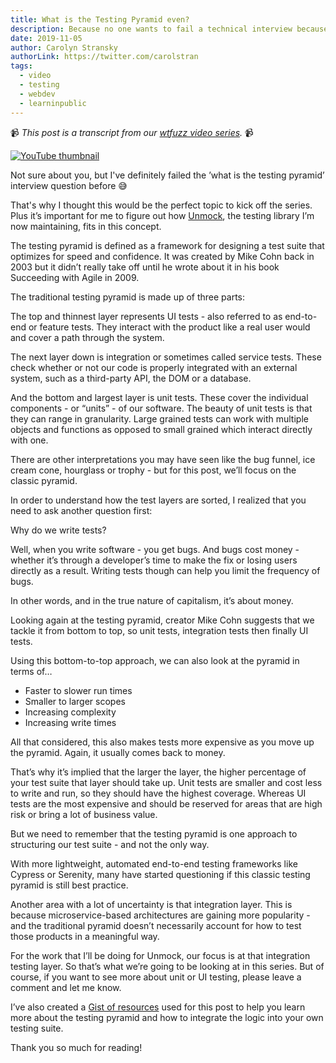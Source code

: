 ```yaml
---
title: What is the Testing Pyramid even? 
description: Because no one wants to fail a technical interview because of a metaphor.
date: 2019-11-05
author: Carolyn Stransky
authorLink: https://twitter.com/carolstran
tags:
  - video
  - testing
  - webdev
  - learninpublic
---
```


📹 _This post is a transcript from our [wtfuzz video series](https://www.youtube.com/watch?v=JC2mbve347c&list=PLRkRCk0XEUGhs2sRL6Ri2a1r5eApbLQLr)._ 📹

[![YouTube thumbnail](https://img.youtube.com/vi/ndMYYxP_Gzs/0.jpg)](https://www.youtube.com/watch?v=ndMYYxP_Gzs)

Not sure about you, but I've definitely failed the ’what is the testing pyramid’ interview question before 😅 

That's why I thought this would be the perfect topic to kick off the series. Plus it’s important for me to figure out how [Unmock](https://www.unmock.io/docs/introduction), the testing library I’m now maintaining, fits in this concept.

The testing pyramid is defined as a framework for designing a test suite that optimizes for speed and confidence. It was created by Mike Cohn back in 2003 but it didn’t really take off until he wrote about it in his book Succeeding with Agile in 2009.

The traditional testing pyramid is made up of three parts: 

The top and thinnest layer represents UI tests - also referred to as end-to-end or feature tests. They interact with the product like a real user would and cover a path through the system.

The next layer down is integration or sometimes called service tests. These check whether or not our code is properly integrated with an external system, such as a third-party API, the DOM or a database. 

And the bottom and largest layer is unit tests. These cover the individual components - or “units” - of our software. The beauty of unit tests is that they can range in granularity. Large grained tests can work with multiple objects and functions as opposed to small grained which interact directly with one.

There are other interpretations you may have seen like the bug funnel, ice cream cone, hourglass or trophy - but for this post, we’ll focus on the classic pyramid. 

In order to understand how the test layers are sorted, I realized that you need to ask another question first:

Why do we write tests?

Well, when you write software - you get bugs. And bugs cost money - whether it’s through a developer’s time to make the fix or losing users directly as a result. Writing tests though can help you limit the frequency of bugs.

In other words, and in the true nature of capitalism, it’s about money. 

Looking again at the testing pyramid, creator Mike Cohn suggests that we tackle it from bottom to top, so unit tests, integration tests then finally UI tests.

Using this bottom-to-top approach, we can also look at the pyramid in terms of… 
- Faster to slower run times 
- Smaller to larger scopes 
- Increasing complexity 
- Increasing write times 

All that considered, this also makes tests more expensive as you move up the pyramid. Again, it usually comes back to money.

That’s why it’s implied that the larger the layer, the higher percentage of your test suite that layer should take up. Unit tests are smaller and cost less to write and run, so they should have the highest coverage. Whereas UI tests are the most expensive and should be reserved for areas that are high risk or bring a lot of business value. 

But we need to remember that the testing pyramid is one approach to structuring our test suite - and not the only way. 

With more lightweight, automated end-to-end testing frameworks like Cypress or Serenity, many have started questioning if this classic testing pyramid is still best practice.

Another area with a lot of uncertainty is that integration layer. This is because microservice-based architectures are gaining more popularity - and the traditional pyramid doesn’t necessarily account for how to test those products in a meaningful way.

For the work that I’ll be doing for Unmock, our focus is at that integration testing layer. So that’s what we’re going to be looking at in this series. But of course, if you want to see more about unit or UI testing, please leave a comment and let me know. 

I’ve also created a [Gist of resources](https://gist.github.com/carolstran/a46257e37ba6e4d301198d2a8c3304ab) used for this post to help you learn more about the testing pyramid and how to integrate the logic into your own testing suite.

Thank you so much for reading!
